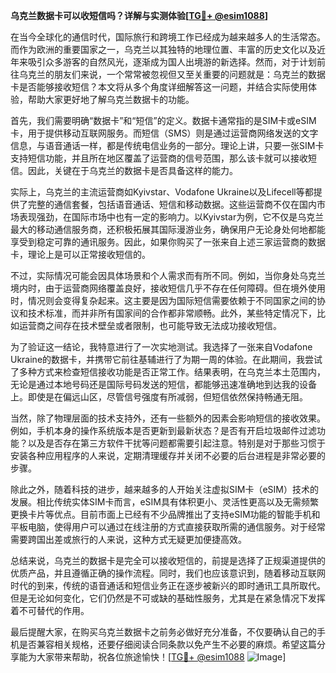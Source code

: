 **乌克兰数据卡可以收短信吗？详解与实测体验[[TG💪+ @esim1088](https://t.me/s/esim1088)]**

在当今全球化的通信时代，国际旅行和跨境工作已经成为越来越多人的生活常态。而作为欧洲的重要国家之一，乌克兰以其独特的地理位置、丰富的历史文化以及近年来吸引众多游客的自然风光，逐渐成为国人出境游的新选择。然而，对于计划前往乌克兰的朋友们来说，一个常常被忽视但又至关重要的问题就是：乌克兰的数据卡是否能够接收短信？本文将从多个角度详细解答这一问题，并结合实际使用体验，帮助大家更好地了解乌克兰数据卡的功能。

首先，我们需要明确“数据卡”和“短信”的定义。数据卡通常指的是SIM卡或eSIM卡，用于提供移动互联网服务。而短信（SMS）则是通过运营商网络发送的文字信息，与语音通话一样，都是传统电信业务的一部分。理论上讲，只要一张SIM卡支持短信功能，并且所在地区覆盖了运营商的信号范围，那么该卡就可以接收短信。因此，关键在于乌克兰的数据卡是否具备这样的能力。

实际上，乌克兰的主流运营商如Kyivstar、Vodafone Ukraine以及Lifecell等都提供了完整的通信套餐，包括语音通话、短信和移动数据。这些运营商不仅在国内市场表现强劲，在国际市场中也有一定的影响力。以Kyivstar为例，它不仅是乌克兰最大的移动通信服务商，还积极拓展其国际漫游业务，确保用户无论身处何地都能享受到稳定可靠的通讯服务。因此，如果你购买了一张来自上述三家运营商的数据卡，理论上是可以正常接收短信的。

不过，实际情况可能会因具体场景和个人需求而有所不同。例如，当你身处乌克兰境内时，由于运营商网络覆盖良好，接收短信几乎不存在任何障碍。但在境外使用时，情况则会变得复杂起来。这主要是因为国际短信需要依赖于不同国家之间的协议和技术标准，而并非所有国家间的合作都非常顺畅。此外，某些特定情况下，比如运营商之间存在技术壁垒或者限制，也可能导致无法成功接收短信。

为了验证这一结论，我特意进行了一次实地测试。我选择了一张来自Vodafone Ukraine的数据卡，并携带它前往基辅进行了为期一周的体验。在此期间，我尝试了多种方式来检查短信接收功能是否正常工作。结果表明，在乌克兰本土范围内，无论是通过本地号码还是国际号码发送的短信，都能够迅速准确地到达我的设备上。即使是在偏远山区，尽管信号强度有所减弱，但短信依然保持畅通无阻。

当然，除了物理层面的技术支持外，还有一些额外的因素会影响短信的接收效果。例如，手机本身的操作系统版本是否更新到最新状态？是否有开启垃圾邮件过滤功能？以及是否存在第三方软件干扰等问题都需要引起注意。特别是对于那些习惯于安装各种应用程序的人来说，定期清理缓存并关闭不必要的后台进程是非常必要的步骤。

除此之外，随着科技的进步，越来越多的人开始关注虚拟SIM卡（eSIM）技术的发展。相比传统实体SIM卡而言，eSIM具有体积更小、灵活性更高以及无需频繁更换卡片等优点。目前市面上已经有不少品牌推出了支持eSIM功能的智能手机和平板电脑，使得用户可以通过在线注册的方式直接获取所需的通信服务。对于经常需要跨国出差或旅行的人来说，这种方式无疑更加便捷高效。

总结来说，乌克兰的数据卡是完全可以接收短信的，前提是选择了正规渠道提供的优质产品，并且遵循正确的操作流程。同时，我们也应该意识到，随着移动互联网时代的到来，传统的语音通话和短信业务正在逐步被新兴的即时通讯工具所取代。但是无论如何变化，它们仍然是不可或缺的基础性服务，尤其是在紧急情况下发挥着不可替代的作用。

最后提醒大家，在购买乌克兰数据卡之前务必做好充分准备，不仅要确认自己的手机是否兼容相关规格，还要仔细阅读合同条款以免产生不必要的麻烦。希望这篇分享能为大家带来帮助，祝各位旅途愉快！[[TG💪+ @esim1088](https://t.me/s/esim1088) ![Image](https://i.postimg.cc/4NQfJmqS/Snipaste-2025-05-13-00-14-12.png)]